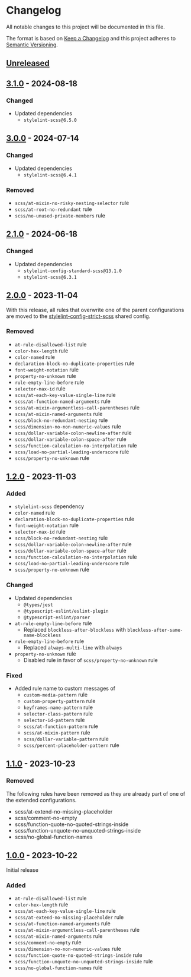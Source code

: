 # Changelog

All notable changes to this project will be documented in this file.

The format is based on [Keep a Changelog](https://keepachangelog.com/en/1.0.0) and this project adheres
to [Semantic Versioning](https://semver.org/spec/v2.0.0.html).

## [Unreleased]

## [3.1.0] - 2024-08-18

### Changed

- Updated dependencies
  - `stylelint-scss@6.5.0`

## [3.0.0] - 2024-07-14

### Changed

- Updated dependencies
  - `stylelint-scss@6.4.1`

### Removed

- `scss/at-mixin-no-risky-nesting-selector` rule
- `scss/at-root-no-redundant` rule
- `scss/no-unused-private-members` rule

## [2.1.0] - 2024-06-18

### Changed

- Updated dependencies
  - `stylelint-config-standard-scss@13.1.0`
  - `stylelint-scss@6.3.1`

## [2.0.0] - 2023-11-04

With this release, all rules that overwrite one of the parent configurations are moved to
the [stylelint-config-strict-scss](https://github.com/jhae-de/stylelint-config-strict-scss) shared config.

### Removed

- `at-rule-disallowed-list` rule
- `color-hex-length` rule
- `color-named` rule
- `declaration-block-no-duplicate-properties` rule
- `font-weight-notation` rule
- `property-no-unknown` rule
- `rule-empty-line-before` rule
- `selector-max-id` rule
- `scss/at-each-key-value-single-line` rule
- `scss/at-function-named-arguments` rule
- `scss/at-mixin-argumentless-call-parentheses` rule
- `scss/at-mixin-named-arguments` rule
- `scss/block-no-redundant-nesting` rule
- `scss/dimension-no-non-numeric-values` rule
- `scss/dollar-variable-colon-newline-after` rule
- `scss/dollar-variable-colon-space-after` rule
- `scss/function-calculation-no-interpolation` rule
- `scss/load-no-partial-leading-underscore` rule
- `scss/property-no-unknown` rule

## [1.2.0] - 2023-11-03

### Added

- `stylelint-scss` dependency
- `color-named` rule
- `declaration-block-no-duplicate-properties` rule
- `font-weight-notation` rule
- `selector-max-id` rule
- `scss/block-no-redundant-nesting` rule
- `scss/dollar-variable-colon-newline-after` rule
- `scss/dollar-variable-colon-space-after` rule
- `scss/function-calculation-no-interpolation` rule
- `scss/load-no-partial-leading-underscore` rule
- `scss/property-no-unknown` rule

### Changed

- Updated dependencies
  - `@types/jest`
  - `@typescript-eslint/eslint-plugin`
  - `@typescript-eslint/parser`
- `at-rule-empty-line-before` rule
  - Replaced `blockless-after-blockless` with `blockless-after-same-name-blockless`
- `rule-empty-line-before` rule
  - Replaced `always-multi-line` with `always`
- `property-no-unknown` rule
  - Disabled rule in favor of `scss/property-no-unknown` rule

### Fixed

- Added rule name to custom messages of
  - `custom-media-pattern` rule
  - `custom-property-pattern` rule
  - `keyframes-name-pattern` rule
  - `selector-class-pattern` rule
  - `selector-id-pattern` rule
  - `scss/at-function-pattern` rule
  - `scss/at-mixin-pattern` rule
  - `scss/dollar-variable-pattern` rule
  - `scss/percent-placeholder-pattern` rule

## [1.1.0] - 2023-10-23

### Removed

The following rules have been removed as they are already part of one of the extended configurations.

- scss/at-extend-no-missing-placeholder
- scss/comment-no-empty
- scss/function-quote-no-quoted-strings-inside
- scss/function-unquote-no-unquoted-strings-inside
- scss/no-global-function-names

## [1.0.0] - 2023-10-22

Initial release

### Added

- `at-rule-disallowed-list` rule
- `color-hex-length` rule
- `scss/at-each-key-value-single-line` rule
- `scss/at-extend-no-missing-placeholder` rule
- `scss/at-function-named-arguments` rule
- `scss/at-mixin-argumentless-call-parentheses` rule
- `scss/at-mixin-named-arguments` rule
- `scss/comment-no-empty` rule
- `scss/dimension-no-non-numeric-values` rule
- `scss/function-quote-no-quoted-strings-inside` rule
- `scss/function-unquote-no-unquoted-strings-inside` rule
- `scss/no-global-function-names` rule

[Unreleased]: https://github.com/jhae-de/stylelint-config-standard-scss/compare/v3.1.0...main
[3.1.0]: https://github.com/jhae-de/stylelint-config-standard-scss/releases/tag/v3.1.0
[3.0.0]: https://github.com/jhae-de/stylelint-config-standard-scss/releases/tag/v3.0.0
[2.1.0]: https://github.com/jhae-de/stylelint-config-standard-scss/releases/tag/v2.1.0
[2.0.0]: https://github.com/jhae-de/stylelint-config-standard-scss/releases/tag/v2.0.0
[1.2.0]: https://github.com/jhae-de/stylelint-config-standard-scss/releases/tag/v1.2.0
[1.1.0]: https://github.com/jhae-de/stylelint-config-standard-scss/releases/tag/v1.1.0
[1.0.0]: https://github.com/jhae-de/stylelint-config-standard-scss/releases/tag/v1.0.0
